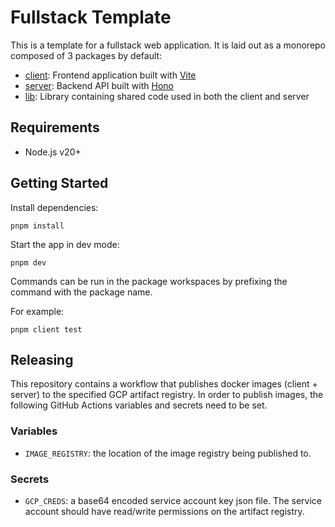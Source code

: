 # Fullstack Template

This is a template for a fullstack web application.
It is laid out as a monorepo composed of 3 packages by default:
- [client](./packages/client/README.md): Frontend application built with [Vite](https://vitejs.dev/)
- [server](./packages/server/README.md): Backend API built with [Hono](https://hono.dev/)
- [lib](./packages/lib/README.md): Library containing shared code used in both the client and server

## Requirements

- Node.js v20+

## Getting Started

Install dependencies:
```
pnpm install
```

Start the app in dev mode:
```
pnpm dev
```

Commands can be run in the package workspaces by prefixing the command with the package name.

For example:
```
pnpm client test
```

## Releasing

This repository contains a workflow that publishes docker images (client + server) to the specified GCP artifact registry.
In order to publish images, the following GitHub Actions variables and secrets need to be set.

### Variables

- `IMAGE_REGISTRY`: the location of the image registry being published to.

### Secrets

- `GCP_CREDS`: a base64 encoded service account key json file.
The service account should have read/write permissions on the artifact registry.
